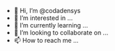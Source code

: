 - 👋 Hi, I’m @codadensys
- 👀 I’m interested in ...
- 🌱 I’m currently learning ...
- 💞️ I’m looking to collaborate on ...
- 📫 How to reach me ...

<!---
codadensys/codadensys is a ✨ special ✨ repository because its `README.md` (this file) appears on your GitHub profile.
You can click the Preview link to take a look at your changes.
--->
